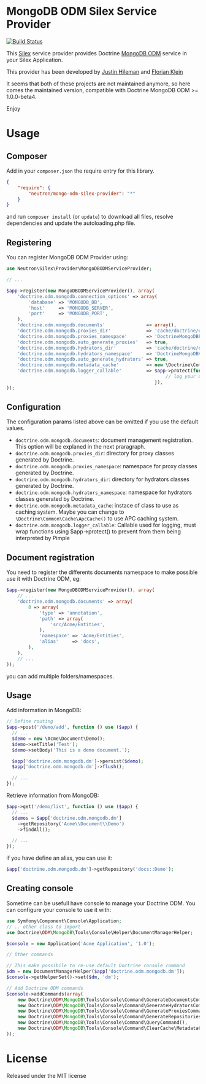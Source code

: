 # MongoDB ODM Silex Service Provider

[![Build Status](https://secure.travis-ci.org/romainneutron/MongoDB-ODM-Silex-Provider.png?branch=master)](https://travis-ci.org/romainneutron/MongoDB-ODM-Silex-Provider)

This [Silex](silex.sensiolabs.org/) service provider provides Doctrine
[MongoDB ODM](http://docs.doctrine-project.org/projects/doctrine-mongodb-odm/en/latest/index.html)
service in your Silex Application.

This provider has been developed by [Justin Hileman](https://github.com/bobthecow/SilexExtensions/tree/master/DoctrineMongoDB/src)
and [Florian Klein](https://github.com/docteurklein/SilexServiceProviders/tree/master/DoctrineMongoDB/src)

It seems that both of these projects are not maintained anymore, so here comes
the maintained version, compatible with Doctrine MongoDB ODM >= 1.0.0-beta4.

Enjoy

# Usage

## Composer

Add in your ```composer.json``` the require entry for this library.

```json
{
    "require": {
        "neutron/mongo-odm-silex-provider": "*"
    }
}
```

and run ```composer install``` (or ```update```) to download all files, resolve dependencies and update the autoloading.php file.

## Registering

You can register MongoDB ODM Provider using:

```php
use Neutron\Silex\Provider\MongoDBODMServiceProvider;

// ...

$app->register(new MongoDBODMServiceProvider(), array(
    'doctrine.odm.mongodb.connection_options' => array(
        'database' => 'MONGODB_DB',
        'host'     => 'MONGODB_SERVER',
        'port'     => 'MONGODB_PORT',
    ),
    'doctrine.odm.mongodb.documents'               => array(),
    'doctrine.odm.mongodb.proxies_dir'             => 'cache/doctrine/odm/mongodb/Proxy',
    'doctrine.odm.mongodb.proxies_namespace'       => 'DoctrineMongoDBProxy',
    'doctrine.odm.mongodb.auto_generate_proxies'   => true,
    'doctrine.odm.mongodb.hydrators_dir'           => 'cache/doctrine/odm/mongodb/Hydrator',
    'doctrine.odm.mongodb.hydrators_namespace'     => 'DoctrineMongoDBHydrator',
    'doctrine.odm.mongodb.auto_generate_hydrators' => true,
    'doctrine.odm.mongodb.metadata_cache'          => new \Doctrine\Common\Cache\ArrayCache(),
    'doctrine.odm.mongodb.logger_callable'         => $app->protect(function($query) {
                                                          // log your query
                                                      }),
));
```

## Configuration

The configuration params listed above can be omitted if you use the default values.

 * ```doctrine.odm.mongodb.documents```: document management registration. This option will be explaned in the next praragraph.
 * ```doctrine.odm.mongodb.proxies_dir```: directory for proxy classes generated by Doctrine.
 * ```doctrine.odm.mongodb.proxies_namespace```: namespace for proxy classes generated by Doctrine.
 * ```doctrine.odm.mongodb.hydrators_dir```: directory for hydrators classes generated by Doctrine.
 * ```doctrine.odm.mongodb.hydrators_namespace```: namespace for hydrators classes generated by Doctrine.
 * ```doctrine.odm.mongodb.metadata_cache```: instace of class to use as caching system. Maybe you can change to ```\Doctrine\Common\Cache\ApcCache()``` to use APC caching system.
 * ```doctrine.odm.mongodb.logger_callable```: Callable used for logging, must wrap functions using $app->protect() to prevent from them being interpreted by Pimple

## Document registration

You need to register the differents documents namespace to make possible use it with Doctrine ODM, eg:

```php
$app->register(new MongoDBODMServiceProvider(), array(
    // ...
    'doctrine.odm.mongodb.documents' => array(
        0 => array(
            'type' => 'annotation',
            'path' => array(
                'src/Acme/Entities',
            ),
            'namespace' => 'Acme/Entities',
            'alias'     => 'docs',
        ),
    ),
    // ...
));
```

you can add multiple folders/namespaces.

## Usage

Add information in MongoDB:

```php
// Define routing
$app->post('/demo/add', function () use ($app) {
  // ...
  $demo = new \Acme\Document\Demo();
  $demo->setTitle('Test');
  $demo->setBody('This is a demo document.');

  $app['doctrine.odm.mongodb.dm']->persist($demo);
  $app['doctrine.odm.mongodb.dm']->flush();

  // ...
});

```

Retrieve information from MongoDB:

``` php
$app->get('/demo/list', function () use ($app) {
  // ...
  $demos = $app['doctrine.odm.mongodb.dm']
    ->getRepository('Acme\\Document\\Demo')
    ->findAll();

  // ...
});
```

if you have define an alias, you can use it:

```php
$app['doctrine.odm.mongodb.dm']->getRepository('docs::Demo');
```

## Creating console

Sometime can be usefull have console to manage your Doctrine ODM. You can configure your console to use it with:

```php
use Symfony\Component\Console\Application;
// .. other class to import
use Doctrine\ODM\MongoDB\Tools\Console\Helper\DocumentManagerHelper;

$console = new Application('Acme Application', '1.0');

// Other commands

// This make possibile to re-use default Doctrine console command
$dm = new DocumentManagerHelper($app['doctrine.odm.mongodb.dm']);
$console->getHelperSet()->set($dm, 'dm');

// Add Doctrine ODM commands
$console->addCommands(array(
    new Doctrine\ODM\MongoDB\Tools\Console\Command\GenerateDocumentsCommand(),
    new Doctrine\ODM\MongoDB\Tools\Console\Command\GenerateHydratorsCommand(),
    new Doctrine\ODM\MongoDB\Tools\Console\Command\GenerateProxiesCommand(),
    new Doctrine\ODM\MongoDB\Tools\Console\Command\GenerateRepositoriesCommand(),
    new Doctrine\ODM\MongoDB\Tools\Console\Command\QueryCommand(),
    new Doctrine\ODM\MongoDB\Tools\Console\Command\ClearCache\MetadataCommand(),
));
```

# License

Released under the MIT license
